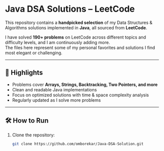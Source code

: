 # Java DSA Solutions – LeetCode

This repository contains a **handpicked selection** of my Data Structures & Algorithms solutions implemented in **Java**, all sourced from **LeetCode**.

I have solved **190+ problems** on LeetCode across different topics and difficulty levels, and I am continuously adding more.  
The files here represent some of my personal favorites and solutions I find most elegant or challenging.

---

## 🧠 Highlights
- Problems cover **Arrays, Strings, Backtracking, Two Pointers, and more**
- Clean and readable Java implementations
- Focus on optimized solutions with time & space complexity analysis
- Regularly updated as I solve more problems

---

## 🛠 How to Run
1. Clone the repository:
   ```bash
   git clone https://github.com/omborekar/Java-DSA-Solution.git
